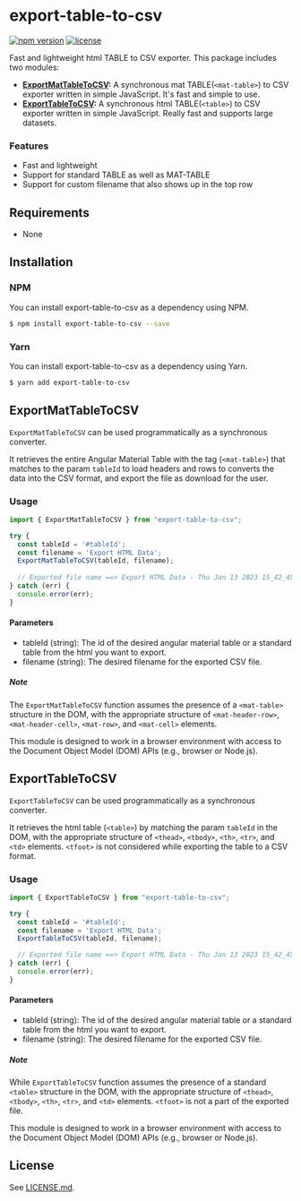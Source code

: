 # export-table-to-csv

[![npm version](https://badge.fury.io/js/export-table-to-csv.svg)](https://www.npmjs.com/package/export-table-to-csv)
[![license](https://img.shields.io/npm/l/export-table-to-csv)](https://github.com/suhaibjanjua/export-table-to-csv/blob/main/LICENSE.md)

Fast and lightweight html TABLE to CSV exporter. This package includes two modules:

  * **[ExportMatTableToCSV](#exportfrommattable):** A synchronous mat TABLE(`<mat-table>`) to CSV exporter written in simple JavaScript. It's fast and simple to use.
  * **[ExportTableToCSV](#exportfromtable):** A synchronous html TABLE(`<table>`) to CSV exporter written in simple JavaScript. Really fast and supports large datasets.


### Features

- Fast and lightweight
- Support for standard TABLE as well as MAT-TABLE
- Support for custom filename that also shows up in the top row


## Requirements

- None


## Installation

### **NPM**

You can install export-table-to-csv as a dependency using NPM.

```bash
$ npm install export-table-to-csv --save
```


### **Yarn**

You can install export-table-to-csv as a dependency using Yarn.

```bash
$ yarn add export-table-to-csv
```


## ExportMatTableToCSV

`ExportMatTableToCSV` can be used programmatically as a synchronous converter.

It retrieves the entire Angular Material Table with the tag (`<mat-table>`) that matches to the param `tableId` to load headers and rows to converts the data into the CSV format, and export the file as download for the user.


### Usage

```js
import { ExportMatTableToCSV } from "export-table-to-csv";

try {
  const tableId = '#tableId';
  const filename = 'Export HTML Data';
  ExportMatTableToCSV(tableId, filename);
  
  // Exported file name ==> Export HTML Data - Thu Jan 13 2023 15_42_45.csv
} catch (err) {
  console.error(err);
}
```


#### Parameters

* tableId (string): The id of the desired angular material table or a standard table from the html you want to export.
* filename (string): The desired filename for the exported CSV file.


##### Note

The `ExportMatTableToCSV` function assumes the presence of a `<mat-table>` structure in the DOM, with the appropriate structure of `<mat-header-row>`, `<mat-header-cell>`, `<mat-row>`, and `<mat-cell>` elements. 

This module is designed to work in a browser environment with access to the Document Object Model (DOM) APIs (e.g., browser or Node.js).


## ExportTableToCSV

`ExportTableToCSV` can be used programmatically as a synchronous converter.

It retrieves the html table (`<table>`) by matching the param `tableId` in the DOM, with the appropriate structure of `<thead>`, `<tbody>`, `<th>`, `<tr>`, and `<td>` elements. `<tfoot>` is not considered while exporting the table to a CSV format.

### Usage

```js
import { ExportTableToCSV } from "export-table-to-csv";

try {
  const tableId = '#tableId';
  const filename = 'Export HTML Data';
  ExportTableToCSV(tableId, filename);

  // Exported file name ==> Export HTML Data - Thu Jan 13 2023 15_42_45.csv
} catch (err) {
  console.error(err);
}
```


#### Parameters

* tableId (string): The id of the desired angular material table or a standard table from the html you want to export.
* filename (string): The desired filename for the exported CSV file.


##### Note

While `ExportTableToCSV` function assumes the presence of a standard `<table>` structure in the DOM, with the appropriate structure of `<thead>`, `<tbody>`, `<th>`, `<tr>`, and `<td>` elements. `<tfoot>` is not a part of the exported file.

This module is designed to work in a browser environment with access to the Document Object Model (DOM) APIs (e.g., browser or Node.js).


## License

See [LICENSE.md](https://github.com/suhaibjanjua/export-table-to-csv/blob/main/LICENSE.md).
